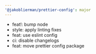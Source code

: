 ```yaml
---
'@jakoblierman/prettier-config': major
---
```


- feat!: bump node
- style: apply linting fixes
- feat: use eslint config
- ci: disable changelogs
- feat: move prettier config package
